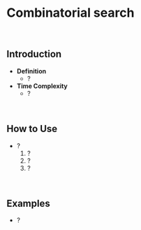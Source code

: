 # Combinatorial search

<br>

## Introduction
- **Definition**
  - ?
- **Time Complexity**
  - ?

<br>

## How to Use
- ? 
  1. ?
  2. ?
  3. ?
<br>

## Examples
- ?
